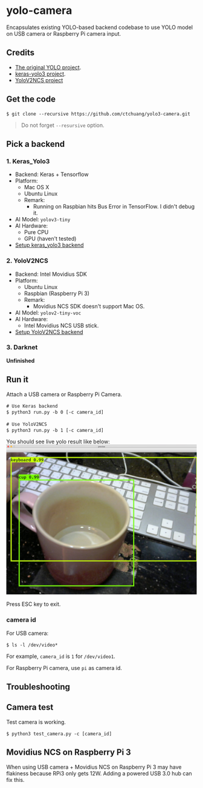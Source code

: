 # yolo-camera

Encapsulates existing YOLO-based backend codebase to use YOLO model
on USB camera or Raspberry Pi camera input.

## Credits

- [The original YOLO project](https://pjreddie.com/darknet/yolo/).
- [keras-yolo3 project](https://github.com/qqwweee/keras-yolo3/).
- [YoloV2NCS project](https://github.com/duangenquan/YoloV2NCS)

## Get the code

```console
$ git clone --recursive https://github.com/ctchuang/yolo3-camera.git
```

> Do not forget `--resursive` option.

## Pick a backend

### 1. Keras_Yolo3

- Backend: Keras + Tensorflow
- Platform:
	- Mac OS X 
	- Ubuntu Linux
	- Remark:
		- Running on Raspbian hits Bus Error in TensorFlow. I didn't debug it.
- AI Model: `yolov3-tiny`
- AI Hardware:
	- Pure CPU
	- GPU (haven't tested)
- [Setup keras_yolo3 backend](doc/keras_yolo3.md)

### 2. YoloV2NCS

- Backend: Intel Movidius SDK
- Platform:
	- Ubuntu Linux
	- Raspbian (Raspberry Pi 3)
    - Remark:
        - Movidius NCS SDK doesn't support Mac OS.
- AI Model: `yolov2-tiny-voc`
- AI Hardware:
	- Intel Movidius NCS USB stick.
- [Setup YoloV2NCS backend](doc/yolov2ncs.md)

### 3. Darknet

**Unfinished**

## Run it

Attach a USB camera or Raspberry Pi Camera.

```console
# Use Keras backend
$ python3 run.py -b 0 [-c camera_id]

# Use YoloV2NCS
$ python3 run.py -b 1 [-c camera_id]
```

You should see live yolo result like below:
![Example](doc/example.jpg)

Press ESC key to exit.

### camera id

For USB camera:
```console
$ ls -l /dev/video*
```
For example, `camera_id` is `1` for `/dev/video1`.

For Raspberry Pi camera, use `pi` as camera id.

## Troubleshooting

## Camera test

Test camera is working.
```console
$ python3 test_camera.py -c [camera_id]
```

## Movidius NCS on Raspberry Pi 3

When using USB camera + Movidius NCS on Raspberry Pi 3 may have flakiness
because RPi3 only gets 12W. Adding a powered USB 3.0 hub can fix this.
